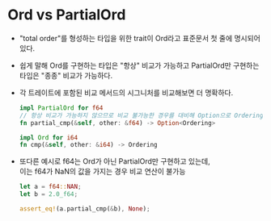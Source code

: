 # Ord vs PartialOrd
- "total order"를 형성하는 타입을 위한 trait이 Ord라고 표준문서 첫 줄에 명시되어 있다.
- 쉽게 말해 Ord를 구현하는 타입은 "항상" 비교가 가능하고 PartialOrd만 구현하는 타입은 "종종" 비교가 가능하다.
- 각 트레이트에 포함된 비교 메서드의 시그니처를 비교해보면 더 명확하다.
    ```rust
    impl PartialOrd for f64
    // 항상 비교가 가능하지 않으므로 비교 불가능한 경우를 대비해 Option으로 Ordering을 감싸서 return
    fn partial_cmp(&self, other: &f64) -> Option<Ordering>
    
    impl Ord for i64
    fn cmp(&self, other: &i64) -> Ordering
    ```
- 또다른 예시로 f64는 Ord가 아닌 PartialOrd만 구현하고 있는데,  
이는 f64가 NaN의 값을 가지는 경우 비교 연산이 불가능  

    ```rust
    let a = f64::NAN;
    let b = 2.0_f64;
    
    assert_eq!(a.partial_cmp(&b), None);
    ```